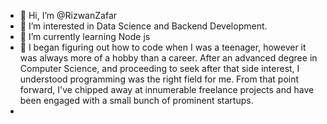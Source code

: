 - 👋 Hi, I’m @RizwanZafar
- 👀 I’m interested in Data Science and Backend Development.
- 🌱 I’m currently learning Node js
- 💞️ I began figuring out how to code when I was a teenager, however it was always more of a hobby than a career. After an advanced degree in Computer Science, and proceeding to seek after that side interest, I understood programming was the right field for me. From that point forward, I've chipped away at innumerable freelance projects and have been engaged with a small bunch of prominent startups.
- 

<!---

--->
